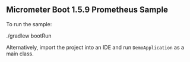 ## Micrometer Boot 1.5.9 Prometheus Sample

To run the sample:

./gradlew bootRun

Alternatively, import the project into an IDE and run `DemoApplication` as a main class.